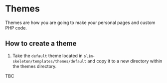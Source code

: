 # Themes

Themes are how you are going to make your personal pages and custom PHP code.

## How to create a theme

1. Take the `default` theme located in `slim-skeleton/templates/themes/default` and copy it to a new directory within the themes directory.

TBC
